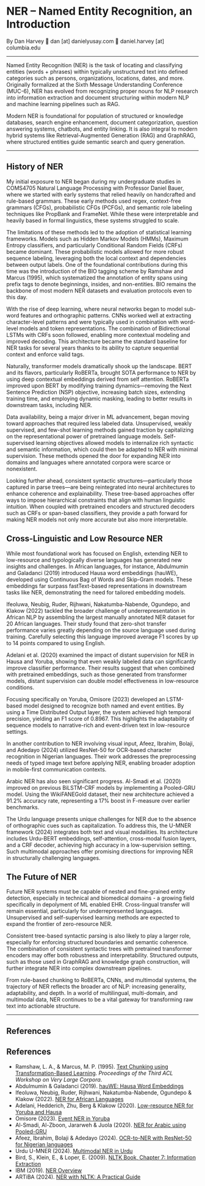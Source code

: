 # NER – Named Entity Recognition, an Introduction

By Dan Harvey
📧 dan \[at] danielyusay.com
📧 daniel.harvey \[at] columbia.edu

---

Named Entity Recognition (NER) is the task of locating and classifying entities (words + phrases) within typically unstructured text into defined categories such as persons, organizations, locations, dates, and more. Originally formalized at the Sixth Message Understanding Conference (MUC-6), NER has evolved from recognizing proper nouns for NLP research into information extraction and document structuring within modern NLP and machine learning pipelines such as RAG.

Modern NER is foundational for population of structured or knowledge databases, search engine enhancement, document categorization, question answering systems, chatbots, and entity linking. It is also integral to modern hybrid systems like Retrieval-Augmented Generation (RAG) and GraphRAG, where structured entities guide semantic search and query generation.

---

## History of NER

My initial exposure to NER began during my undergraduate studies in COMS4705 Natural Language Processing with Professor Daniel Bauer, where we started with early systems that relied heavily on handcrafted and rule-based grammars. These early methods used regex, context-free grammars (CFGs), probabilistic CFGs (PCFGs), and semantic role labeling techniques like PropBank and FrameNet. While these were interpretable and heavily based in formal linguistics, these systems struggled to scale.

The limitations of these methods led to the adoption of statistical learning frameworks. Models such as Hidden Markov Models (HMMs), Maximum Entropy classifiers, and particularly Conditional Random Fields (CRFs) became dominant. These probabilistic models allowed for more robust sequence labeling, leveraging both the local context and dependencies between output labels. One of the foundational contributions during this time was the introduction of the BIO tagging scheme by Ramshaw and Marcus (1995), which systematized the annotation of entity spans using prefix tags to denote beginnings, insides, and non-entities. BIO remains the backbone of most modern NER datasets and evaluation protocols even to this day.

With the rise of deep learning, where neural networks began to model sub-word features and orthographic patterns. CNNs worked well at extracting character-level patterns and were typically used in combination with word-level models and token representations. The combination of Bidirectional LSTMs with CRFs soon followed, enabling more contextual modeling and improved decoding. This architecture became the standard baseline for NER tasks for several years thanks to its ability to capture sequential context and enforce valid tags.

Naturally, transformer models dramatically shook up the landscape. BERT and its flavors, particularly RoBERTa, brought SOTA performance to NER by using deep contextual embeddings derived from self attention. RoBERTa improved upon BERT by modifying training dynamics—removing the Next Sentence Prediction (NSP) objective, increasing batch sizes, extending training time, and employing dynamic masking, leading to better results in downstream tasks, including NER.

Data availability, being a major driver in ML advancement, began moving toward approaches that required less labeled data. Unsupervised, weakly supervised, and few-shot learning methods gained traction by capitalizing on the representational power of pretrained language models. Self-supervised learning objectives allowed models to internalize rich syntactic and semantic information, which could then be adapted to NER with minimal supervision. These methods opened the door for expanding NER into domains and languages where annotated corpora were scarce or nonexistent.

Looking further ahead, consistent syntactic structures—particularly those captured in parse trees—are being reintegrated into neural architectures to enhance coherence and explainability. These tree-based approaches offer ways to impose hierarchical constraints that align with human linguistic intuition. When coupled with pretrained encoders and structured decoders such as CRFs or span-based classifiers, they provide a path forward for making NER models not only more accurate but also more interpretable.

## Cross-Linguistic and Low Resource NER

While most foundational work has focused on English, extending NER to low-resource and typologically diverse languages has generated new insights and challenges. In African languages, for instance, Abdulmumin and Galadanci (2019) introduced Hausa word embeddings (hauWE), developed using Continuous Bag of Words and Skip-Gram models. These embeddings far surpass fastText-based representations in downstream tasks like NER, demonstrating the need for tailored embedding models.

Ifeoluwa, Neubig, Ruder, Rijhwani, Nakatumba-Nabende, Ogundepo, and Klakow (2022) tackled the broader challenge of underrepresentation in African NLP by assembling the largest manually annotated NER dataset for 20 African languages. Their study found that zero-shot transfer performance varies greatly depending on the source language used during training. Carefully selecting this language improved average F1 scores by up to 14 points compared to using English.

Adelani et al. (2020) examined the impact of distant supervision for NER in Hausa and Yoruba, showing that even weakly labeled data can significantly improve classifier performance. Their results suggest that when combined with pretrained embeddings, such as those generated from transformer models, distant supervision can double model effectiveness in low-resource conditions.

Focusing specifically on Yoruba, Omisore (2023) developed an LSTM-based model designed to recognize both named and event entities. By using a Time Distributed Output layer, the system achieved high temporal precision, yielding an F1 score of 0.8967. This highlights the adaptability of sequence models to narrative-rich and event-driven text in low-resource settings.

In another contribution to NER involving visual input, Afeez, Ibrahim, Bolaji, and Adedayo (2024) utilized ResNet-50 for OCR-based character recognition in Nigerian languages. Their work addresses the preprocessing needs of typed image text before applying NER, enabling broader adoption in mobile-first communication contexts.

Arabic NER has also seen significant progress. Al-Smadi et al. (2020) improved on previous BiLSTM-CRF models by implementing a Pooled-GRU model. Using the WikiFANEGold dataset, their new architecture achieved a 91.2% accuracy rate, representing a 17% boost in F-measure over earlier benchmarks. 

The Urdu language presents unique challenges for NER due to the absence of orthographic cues such as capitalization. To address this, the U-MNER framework (2024) integrates both text and visual modalities. Its architecture includes Urdu-BERT embeddings, self-attention, cross-modal fusion layers, and a CRF decoder, achieving high accuracy in a low-supervision setting. Such multimodal approaches offer promising directions for improving NER in structurally challenging languages.


## The Future of NER

Future NER systems must be capable of nested and fine-grained entity detection, especially in technical and biomedical domains - a growing field specifically in depolyment of ML enabled EHR. Cross-lingual transfer will remain essential, particularly for underrepresented languages. Unsupervised and self-supervised learning methods are expected to expand the frontier of zero-resource NER.

Consistent tree-based syntactic parsing is also likely to play a larger role, especially for enforcing structured boundaries and semantic coherence. The combination of consistent syntactic trees with pretrained transformer encoders may offer both robustness and interpretability. Structured outputs, such as those used in GraphRAG and knowledge graph construction, will further integrate NER into complex downstream pipelines.

From rule-based chunking to RoBERTa, CNNs, and multimodal systems, the trajectory of NER reflects the broader arc of NLP: increasing generality, adaptability, and depth. In a world of multilingual, multi-domain, and multimodal data, NER continues to be a vital gateway for transforming raw text into actionable structure.

---

## References

## References
* Ramshaw, L. A., & Marcus, M. P. (1995). [Text Chunking using Transformation-Based Learning](https://arxiv.org/abs/cmp-lg/9505040). *Proceedings of the Third ACL Workshop on Very Large Corpora*.
* Abdulmumin & Galadanci (2019). [hauWE: Hausa Word Embeddings](https://arxiv.org/pdf/2505.07884)
* Ifeoluwa, Neubig, Ruder, Rijhwani, Nakatumba-Nabende, Ogundepo & Klakow (2022). [NER for African Languages](https://arxiv.org/pdf/2505.07884)
* Adelani, Hedderich, Zhu, Berg & Klakow (2020). [Low-resource NER for Yoruba and Hausa](https://arxiv.org/pdf/2003.08370)
* Omisore (2023). [Event NER in Yoruba](https://arxiv.org/pdf/2505.07884)
* Al-Smadi, Al-Zboon, Jararweh & Juola (2020). [NER for Arabic using Pooled-GRU](https://ieeexplore.ieee.org/stamp/stamp.jsp?arnumber=8993806)
* Afeez, Ibrahim, Bolaji & Adedayo (2024). [OCR-to-NER with ResNet-50 for Nigerian languages](https://ceur-ws.org/Vol-3708/paper_18.pdf)
* Urdu U-MNER (2024). [Multimodal NER in Urdu](https://arxiv.org/pdf/2505.05148)
* Bird, S., Klein, E., & Loper, E. (2009). [NLTK Book, Chapter 7: Information Extraction](https://www.nltk.org/book/ch07.html)
* IBM (2019). [NER Overview](https://www.ibm.com/think/topics/named-entity-recognition)
* ARTiBA (2024). [NER with NLTK: A Practical Guide](https://www.artiba.org/blog/named-entity-recognition-in-nltk-a-practical-guide)


